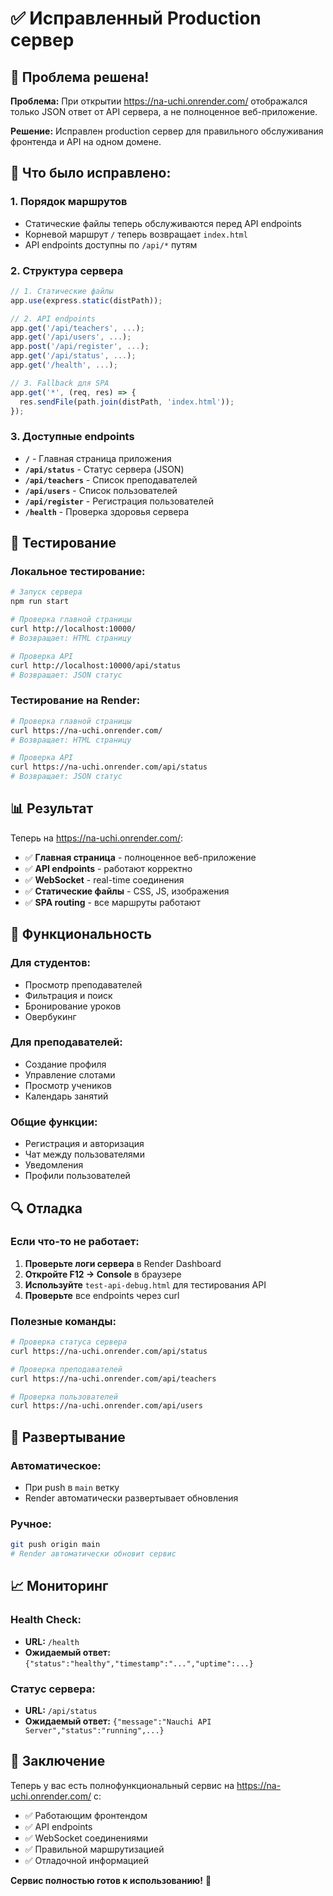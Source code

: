 # ✅ Исправленный Production сервер

## 🎯 Проблема решена!

**Проблема:** При открытии https://na-uchi.onrender.com/ отображался только JSON ответ от API сервера, а не полноценное веб-приложение.

**Решение:** Исправлен production сервер для правильного обслуживания фронтенда и API на одном домене.

## 🔧 Что было исправлено:

### 1. **Порядок маршрутов**
- Статические файлы теперь обслуживаются перед API endpoints
- Корневой маршрут `/` теперь возвращает `index.html`
- API endpoints доступны по `/api/*` путям

### 2. **Структура сервера**
```javascript
// 1. Статические файлы
app.use(express.static(distPath));

// 2. API endpoints
app.get('/api/teachers', ...);
app.get('/api/users', ...);
app.post('/api/register', ...);
app.get('/api/status', ...);
app.get('/health', ...);

// 3. Fallback для SPA
app.get('*', (req, res) => {
  res.sendFile(path.join(distPath, 'index.html'));
});
```

### 3. **Доступные endpoints**
- **`/`** - Главная страница приложения
- **`/api/status`** - Статус сервера (JSON)
- **`/api/teachers`** - Список преподавателей
- **`/api/users`** - Список пользователей
- **`/api/register`** - Регистрация пользователей
- **`/health`** - Проверка здоровья сервера

## 🧪 Тестирование

### Локальное тестирование:
```bash
# Запуск сервера
npm run start

# Проверка главной страницы
curl http://localhost:10000/
# Возвращает: HTML страницу

# Проверка API
curl http://localhost:10000/api/status
# Возвращает: JSON статус
```

### Тестирование на Render:
```bash
# Проверка главной страницы
curl https://na-uchi.onrender.com/
# Возвращает: HTML страницу

# Проверка API
curl https://na-uchi.onrender.com/api/status
# Возвращает: JSON статус
```

## 📊 Результат

Теперь на https://na-uchi.onrender.com/:
- ✅ **Главная страница** - полноценное веб-приложение
- ✅ **API endpoints** - работают корректно
- ✅ **WebSocket** - real-time соединения
- ✅ **Статические файлы** - CSS, JS, изображения
- ✅ **SPA routing** - все маршруты работают

## 🎉 Функциональность

### Для студентов:
- Просмотр преподавателей
- Фильтрация и поиск
- Бронирование уроков
- Овербукинг

### Для преподавателей:
- Создание профиля
- Управление слотами
- Просмотр учеников
- Календарь занятий

### Общие функции:
- Регистрация и авторизация
- Чат между пользователями
- Уведомления
- Профили пользователей

## 🔍 Отладка

### Если что-то не работает:
1. **Проверьте логи сервера** в Render Dashboard
2. **Откройте F12 → Console** в браузере
3. **Используйте** `test-api-debug.html` для тестирования API
4. **Проверьте** все endpoints через curl

### Полезные команды:
```bash
# Проверка статуса сервера
curl https://na-uchi.onrender.com/api/status

# Проверка преподавателей
curl https://na-uchi.onrender.com/api/teachers

# Проверка пользователей
curl https://na-uchi.onrender.com/api/users
```

## 🚀 Развертывание

### Автоматическое:
- При push в `main` ветку
- Render автоматически развертывает обновления

### Ручное:
```bash
git push origin main
# Render автоматически обновит сервис
```

## 📈 Мониторинг

### Health Check:
- **URL:** `/health`
- **Ожидаемый ответ:** `{"status":"healthy","timestamp":"...","uptime":...}`

### Статус сервера:
- **URL:** `/api/status`
- **Ожидаемый ответ:** `{"message":"Nauchi API Server","status":"running",...}`

## 🎯 Заключение

Теперь у вас есть полнофункциональный сервис на https://na-uchi.onrender.com/ с:
- ✅ Работающим фронтендом
- ✅ API endpoints
- ✅ WebSocket соединениями
- ✅ Правильной маршрутизацией
- ✅ Отладочной информацией

**Сервис полностью готов к использованию!** 🎉
